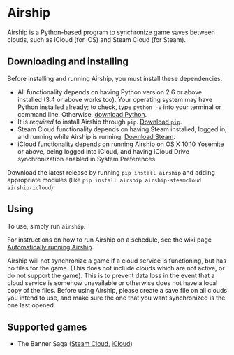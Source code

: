# Airship
Airship is a Python-based program to synchronize game saves between clouds, such as iCloud (for iOS) and Steam Cloud (for Steam).

## Downloading and installing

Before installing and running Airship, you must install these dependencies.

- All functionality depends on having Python version 2.6 or above installed (3.4 or above works too). Your operating system may have Python installed already; to check, type `python -V` into your terminal or command line. Otherwise, [download Python](https://www.python.org/downloads).
- It is *required* to install Airship through `pip`. [Download `pip`](https://pip.pypa.io/en/stable/installing.html#install-pip).
- Steam Cloud functionality depends on having Steam installed, logged in, and running while Airship is running. [Download Steam](https://store.steampowered.com/about).
- iCloud functionality depends on running Airship on OS X 10.10 Yosemite or above, being logged into iCloud, and having iCloud Drive synchronization enabled in System Preferences.

Download the latest release by running `pip install airship` and adding appropriate modules (like `pip install airship airship-steamcloud airship-icloud`).

## Using
To use, simply run `airship`.

For instructions on how to run Airship on a schedule, see the wiki page [Automatically running Airship](https://github.com/aarzee/airship/wiki/Automatically-running-Airship).

Airship will not synchronize a game if a cloud service is functioning, but has no files for the game. (This does not include clouds which are not active, or do not support the game). This is to prevent data loss in the event that a cloud service is somehow unavailable or otherwise does not have a local copy of the files. Before using Airship, please create a save file on all clouds you intend to use, and make sure the one that you want synchronized is the one last opened.

## Supported games
+ The Banner Saga ([Steam Cloud](http://store.steampowered.com/app/237990/), [iCloud](https://itunes.apple.com/us/app/banner-saga/id911006986))
